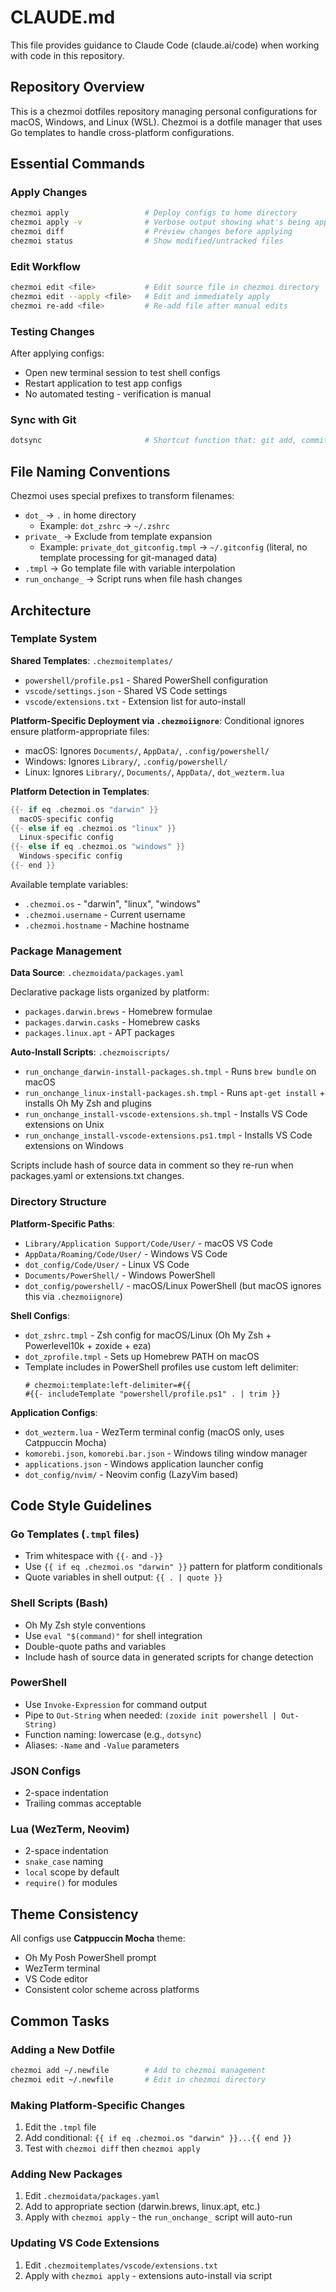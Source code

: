# CLAUDE.md

This file provides guidance to Claude Code (claude.ai/code) when working with code in this repository.

## Repository Overview

This is a chezmoi dotfiles repository managing personal configurations for macOS, Windows, and Linux (WSL). Chezmoi is a dotfile manager that uses Go templates to handle cross-platform configurations.

## Essential Commands

### Apply Changes
```bash
chezmoi apply                 # Deploy configs to home directory
chezmoi apply -v              # Verbose output showing what's being applied
chezmoi diff                  # Preview changes before applying
chezmoi status                # Show modified/untracked files
```

### Edit Workflow
```bash
chezmoi edit <file>           # Edit source file in chezmoi directory
chezmoi edit --apply <file>   # Edit and immediately apply
chezmoi re-add <file>         # Re-add file after manual edits
```

### Testing Changes
After applying configs:
- Open new terminal session to test shell configs
- Restart application to test app configs
- No automated testing - verification is manual

### Sync with Git
```bash
dotsync                       # Shortcut function that: git add, commit, pull --rebase, push
```

## File Naming Conventions

Chezmoi uses special prefixes to transform filenames:

- `dot_` → `.` in home directory
  - Example: `dot_zshrc` → `~/.zshrc`
- `private_` → Exclude from template expansion
  - Example: `private_dot_gitconfig.tmpl` → `~/.gitconfig` (literal, no template processing for git-managed data)
- `.tmpl` → Go template file with variable interpolation
- `run_onchange_` → Script runs when file hash changes

## Architecture

### Template System

**Shared Templates**: `.chezmoitemplates/`
- `powershell/profile.ps1` - Shared PowerShell configuration
- `vscode/settings.json` - Shared VS Code settings
- `vscode/extensions.txt` - Extension list for auto-install

**Platform-Specific Deployment via `.chezmoiignore`**:
Conditional ignores ensure platform-appropriate files:
- macOS: Ignores `Documents/`, `AppData/`, `.config/powershell/`
- Windows: Ignores `Library/`, `.config/powershell/`
- Linux: Ignores `Library/`, `Documents/`, `AppData/`, `dot_wezterm.lua`

**Platform Detection in Templates**:
```go
{{- if eq .chezmoi.os "darwin" }}
  macOS-specific config
{{- else if eq .chezmoi.os "linux" }}
  Linux-specific config
{{- else if eq .chezmoi.os "windows" }}
  Windows-specific config
{{- end }}
```

Available template variables:
- `.chezmoi.os` - "darwin", "linux", "windows"
- `.chezmoi.username` - Current username
- `.chezmoi.hostname` - Machine hostname

### Package Management

**Data Source**: `.chezmoidata/packages.yaml`

Declarative package lists organized by platform:
- `packages.darwin.brews` - Homebrew formulae
- `packages.darwin.casks` - Homebrew casks
- `packages.linux.apt` - APT packages

**Auto-Install Scripts**: `.chezmoiscripts/`
- `run_onchange_darwin-install-packages.sh.tmpl` - Runs `brew bundle` on macOS
- `run_onchange_linux-install-packages.sh.tmpl` - Runs `apt-get install` + installs Oh My Zsh and plugins
- `run_onchange_install-vscode-extensions.sh.tmpl` - Installs VS Code extensions on Unix
- `run_onchange_install-vscode-extensions.ps1.tmpl` - Installs VS Code extensions on Windows

Scripts include hash of source data in comment so they re-run when packages.yaml or extensions.txt changes.

### Directory Structure

**Platform-Specific Paths**:
- `Library/Application Support/Code/User/` - macOS VS Code
- `AppData/Roaming/Code/User/` - Windows VS Code
- `dot_config/Code/User/` - Linux VS Code
- `Documents/PowerShell/` - Windows PowerShell
- `dot_config/powershell/` - macOS/Linux PowerShell (but macOS ignores this via `.chezmoiignore`)

**Shell Configs**:
- `dot_zshrc.tmpl` - Zsh config for macOS/Linux (Oh My Zsh + Powerlevel10k + zoxide + eza)
- `dot_zprofile.tmpl` - Sets up Homebrew PATH on macOS
- Template includes in PowerShell profiles use custom left delimiter:
  ```
  # chezmoi:template:left-delimiter=#{{
  #{{- includeTemplate "powershell/profile.ps1" . | trim }}
  ```

**Application Configs**:
- `dot_wezterm.lua` - WezTerm terminal config (macOS only, uses Catppuccin Mocha)
- `komorebi.json`, `komorebi.bar.json` - Windows tiling window manager
- `applications.json` - Windows application launcher config
- `dot_config/nvim/` - Neovim config (LazyVim based)

## Code Style Guidelines

### Go Templates (`.tmpl` files)
- Trim whitespace with `{{-` and `-}}`
- Use `{{ if eq .chezmoi.os "darwin" }}` pattern for platform conditionals
- Quote variables in shell output: `{{ . | quote }}`

### Shell Scripts (Bash)
- Oh My Zsh style conventions
- Use `eval "$(command)"` for shell integration
- Double-quote paths and variables
- Include hash of source data in generated scripts for change detection

### PowerShell
- Use `Invoke-Expression` for command output
- Pipe to `Out-String` when needed: `(zoxide init powershell | Out-String)`
- Function naming: lowercase (e.g., `dotsync`)
- Aliases: `-Name` and `-Value` parameters

### JSON Configs
- 2-space indentation
- Trailing commas acceptable

### Lua (WezTerm, Neovim)
- 2-space indentation
- `snake_case` naming
- `local` scope by default
- `require()` for modules

## Theme Consistency

All configs use **Catppuccin Mocha** theme:
- Oh My Posh PowerShell prompt
- WezTerm terminal
- VS Code editor
- Consistent color scheme across platforms

## Common Tasks

### Adding a New Dotfile
```bash
chezmoi add ~/.newfile        # Add to chezmoi management
chezmoi edit ~/.newfile       # Edit in chezmoi directory
```

### Making Platform-Specific Changes
1. Edit the `.tmpl` file
2. Add conditional: `{{ if eq .chezmoi.os "darwin" }}...{{ end }}`
3. Test with `chezmoi diff` then `chezmoi apply`

### Adding New Packages
1. Edit `.chezmoidata/packages.yaml`
2. Add to appropriate section (darwin.brews, linux.apt, etc.)
3. Apply with `chezmoi apply` - the `run_onchange_` script will auto-run

### Updating VS Code Extensions
1. Edit `.chezmoitemplates/vscode/extensions.txt`
2. Apply with `chezmoi apply` - extensions auto-install via script
